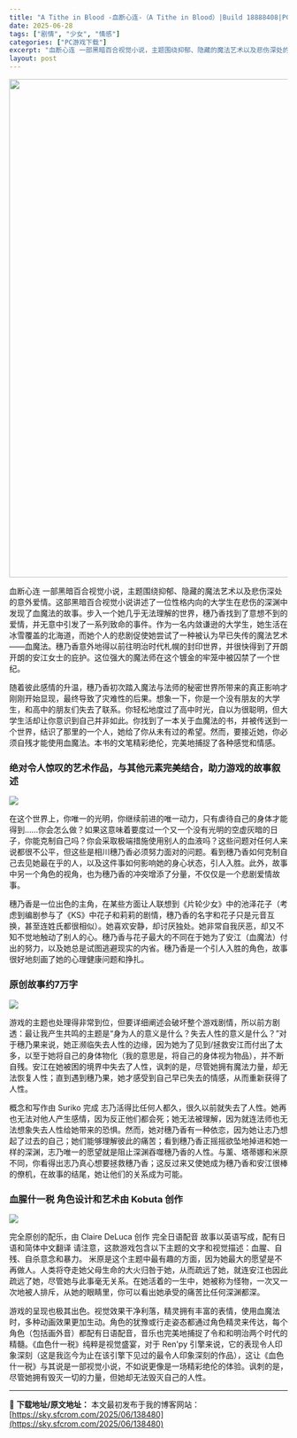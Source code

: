 ```yaml
---
title: "A Tithe in Blood -血断心连-（A Tithe in Blood）|Build 18888408|PC中文"
date: 2025-06-28
tags: ["剧情", "少女", "情感"]
categories: ["PC游戏下载"]
excerpt: "血断心连 一部黑暗百合视觉小说，主题围绕抑郁、隐藏的魔法艺术以及悲伤深处的意外爱情。这部黑暗百合视觉小说讲述了一位性格内向的大学生在悲伤的深渊中发现了血魔法的故事。步入一个她几乎无法理解的世界，穗乃香找到了意想不到的爱情，并无意中引发了一系列致命的事件。作为一名内敛谦逊的大学生，她生活在冰雪覆盖的北&hellip;"
layout: post
---
```


<img class="aligncenter size-full wp-image-138481" src="https://sky.sfcrom.com/wp-content/uploads/2025/06/2025062802545327.webp" alt="" width="600" height="900" />

血断心连 一部黑暗百合视觉小说，主题围绕抑郁、隐藏的魔法艺术以及悲伤深处的意外爱情。这部黑暗百合视觉小说讲述了一位性格内向的大学生在悲伤的深渊中发现了血魔法的故事。步入一个她几乎无法理解的世界，穗乃香找到了意想不到的爱情，并无意中引发了一系列致命的事件。作为一名内敛谦逊的大学生，她生活在冰雪覆盖的北海道，而她个人的悲剧促使她尝试了一种被认为早已失传的魔法艺术——血魔法。穗乃香意外地得以前往明治时代札幌的封印世界，并很快得到了开朗开朗的安江女士的庇护。这位强大的魔法师在这个镀金的牢笼中被囚禁了一个世纪。

随着彼此感情的升温，穗乃香初次踏入魔法与法师的秘密世界所带来的真正影响才刚刚开始显现，最终导致了灾难性的后果。想象一下，你是一个没有朋友的大学生，和高中的朋友们失去了联系。你轻松地度过了高中时光，自以为很聪明，但大学生活却让你意识到自己并非如此。你找到了一本关于血魔法的书，并被传送到一个世界，结识了那里的一个人，她给了你从未有过的希望。然而，要接近她，你必须自残才能使用血魔法。本书的文笔精彩绝伦，完美地捕捉了各种感觉和情感。
<h3>绝对令人惊叹的艺术作品，与其他元素完美结合，助力游戏的故事叙述</h3>
<img src="https://shared.akamai.steamstatic.com/store_item_assets/steam/apps/2989270/1361073a0e5dac7073431731842997f33fe44d7d/ss_1361073a0e5dac7073431731842997f33fe44d7d.1920x1080.jpg?t=1750168609" />

在这个世界上，你唯一的光明，你继续前进的唯一动力，只有虐待自己的身体才能得到……你会怎么做？如果这意味着要度过一个又一个没有光明的空虚灰暗的日子，你能克制自己吗？你会采取极端措施使用别人的血液吗？这些问题对任何人来说都很不公平，但这些是相川穗乃香必须努力面对的问题。看到穗乃香如何克制自己去见她最在乎的人，以及这件事如何影响她的身心状态，引人入胜。此外，故事中另一个角色的视角，也为穗乃香的冲突增添了分量，不仅仅是一个悲剧爱情故事。

穗乃香是一位出色的主角，在某些方面让人联想到《片轮少女》中的池泽花子（考虑到编剧参与了《KS》中花子和莉莉的剧情，穗乃香的名字和花子只是元音互换，甚至连姓氏都很相似）。她喜欢安静，却讨厌独处。她非常自我厌恶，却又不知不觉地触动了别人的心。穗乃香与花子最大的不同在于她为了安江（血魔法）付出的努力，以及她总是试图逃避现实的内省。穗乃香是一个引人入胜的角色，故事很好地刻画了她的心理健康问题和挣扎。
<h3>原创故事约7万字</h3>
<img src="https://shared.akamai.steamstatic.com/store_item_assets/steam/apps/2989270/3fd2bdab65dd4199f2cf4937a7c0da9b60039b67/ss_3fd2bdab65dd4199f2cf4937a7c0da9b60039b67.1920x1080.jpg?t=1750168609" />

游戏的主题也处理得非常到位，但要详细阐述会破坏整个游戏剧情，所以前方剧透：最让我产生共鸣的主题是“身为人的意义是什么？失去人性的意义是什么？”对于穗乃果来说，她正濒临失去人性的边缘，因为她为了见到/拯救安江而付出了太多，以至于她将自己的身体物化（我的意思是，将自己的身体视为物品），并不断自残。安江在她被困的境界中失去了人性，讽刺的是，尽管她拥有魔法力量，却无法恢复人性；直到遇到穗乃果，她才感受到自己早已失去的情感，从而重新获得了人性。

概念和写作由 Suriko 完成 志乃活得比任何人都久，很久以前就失去了人性。她再也无法对他人产生感情，因为反正他们都会死；她无法被理解，因为就连法师也无法想象失去人性给她带来的恐惧。然而，她对穗乃香有一种依恋，因为她让志乃想起了过去的自己；她们能够理解彼此的痛苦；看到穗乃香正摇摇欲坠地掉进和她一样的深渊，志乃唯一的愿望就是阻止深渊吞噬穗乃香的人性。与薰、塔蒂娜和米原不同，你看得出志乃真心想要拯救穗乃香；这反过来又使她成为穗乃香和安江很棒的僚机，在故事的结尾，她让他们的关系成为可能。
<h3>血腥什一税 角色设计和艺术由 Kobuta 创作</h3>
<img src="https://shared.akamai.steamstatic.com/store_item_assets/steam/apps/2989270/cb07c056f5205cbe77c10d4d22aa322f6b0a7d24/ss_cb07c056f5205cbe77c10d4d22aa322f6b0a7d24.1920x1080.jpg?t=1750168609" />

完全原创的配乐，由 Claire DeLuca 创作 完全日语配音 故事以英语写成，配有日语和简体中文翻译 请注意，这款游戏包含以下主题的文字和视觉描述：血腥、自残、自杀意念和暴力。 米原是这个主题中最有趣的方面，因为她最大的愿望是不再做人。人类将夺走她父母生命的大火归咎于她，从而疏远了她，就连安江也因此疏远了她，尽管她与此事毫无关系。在她活着的一生中，她被称为怪物，一次又一次地被人排斥，从她的眼睛里，你可以看出她承受的痛苦比任何深渊都深。

游戏的呈现也极其出色。视觉效果干净利落，精灵拥有丰富的表情，使用血魔法时，多种动画效果更加生动。角色的犹豫或行走姿态都通过角色精灵来传达，每个角色（包括画外音）都配有日语配音，音乐也完美地捕捉了令和和明治两个时代的精髓。《血色什一税》纯粹是视觉盛宴，对于 Ren'py 引擎来说，它的表现令人印象深刻（这是我迄今为止在该引擎下见过的最令人印象深刻的作品），这让《血色什一税》与其说是一部视觉小说，不如说更像是一场精彩绝伦的体验。讽刺的是，尽管她拥有毁灭一切的力量，但她却无法毁灭自己的人性。

---
📖 **下载地址/原文地址：** 本文最初发布于我的博客网站：[https://sky.sfcrom.com/2025/06/138480](https://sky.sfcrom.com/2025/06/138480)

